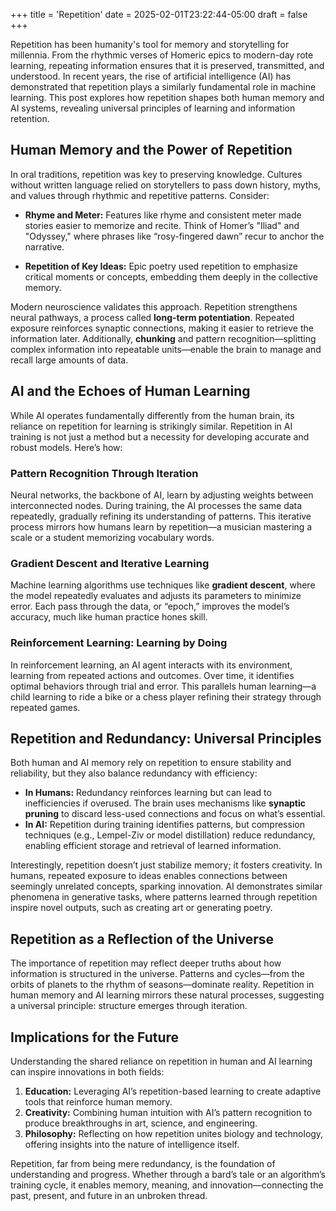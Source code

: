 +++
title = 'Repetition'
date = 2025-02-01T23:22:44-05:00
draft = false
+++


Repetition has been humanity's tool for memory and storytelling for millennia. From the rhythmic verses of Homeric epics to modern-day rote learning, repeating information ensures that it is preserved, transmitted, and understood. In recent years, the rise of artificial intelligence (AI) has demonstrated that repetition plays a similarly fundamental role in machine learning. This post explores how repetition shapes both human memory and AI systems, revealing universal principles of learning and information retention.

## **Human Memory and the Power of Repetition**

In oral traditions, repetition was key to preserving knowledge. Cultures without written language relied on storytellers to pass down history, myths, and values through rhythmic and repetitive patterns. Consider:

- **Rhyme and Meter:** Features like rhyme and consistent meter made stories easier to memorize and recite. Think of Homer’s "Iliad" and "Odyssey," where phrases like “rosy-fingered dawn” recur to anchor the narrative.

- **Repetition of Key Ideas:** Epic poetry used repetition to emphasize critical moments or concepts, embedding them deeply in the collective memory.

Modern neuroscience validates this approach. Repetition strengthens neural pathways, a process called **long-term potentiation**. Repeated exposure reinforces synaptic connections, making it easier to retrieve the information later. Additionally, **chunking** and pattern recognition—splitting complex information into repeatable units—enable the brain to manage and recall large amounts of data.

## **AI and the Echoes of Human Learning**

While AI operates fundamentally differently from the human brain, its reliance on repetition for learning is strikingly similar. Repetition in AI training is not just a method but a necessity for developing accurate and robust models. Here’s how:

### **Pattern Recognition Through Iteration**

Neural networks, the backbone of AI, learn by adjusting weights between interconnected nodes. During training, the AI processes the same data repeatedly, gradually refining its understanding of patterns. This iterative process mirrors how humans learn by repetition—a musician mastering a scale or a student memorizing vocabulary words.

### **Gradient Descent and Iterative Learning**

Machine learning algorithms use techniques like **gradient descent**, where the model repeatedly evaluates and adjusts its parameters to minimize error. Each pass through the data, or “epoch,” improves the model’s accuracy, much like human practice hones skill.

### **Reinforcement Learning: Learning by Doing**

In reinforcement learning, an AI agent interacts with its environment, learning from repeated actions and outcomes. Over time, it identifies optimal behaviors through trial and error. This parallels human learning—a child learning to ride a bike or a chess player refining their strategy through repeated games.

## **Repetition and Redundancy: Universal Principles**

Both human and AI memory rely on repetition to ensure stability and reliability, but they also balance redundancy with efficiency:

- **In Humans:** Redundancy reinforces learning but can lead to inefficiencies if overused. The brain uses mechanisms like **synaptic pruning** to discard less-used connections and focus on what’s essential.
- **In AI:** Repetition during training identifies patterns, but compression techniques (e.g., Lempel-Ziv or model distillation) reduce redundancy, enabling efficient storage and retrieval of learned information.

Interestingly, repetition doesn’t just stabilize memory; it fosters creativity. In humans, repeated exposure to ideas enables connections between seemingly unrelated concepts, sparking innovation. AI demonstrates similar phenomena in generative tasks, where patterns learned through repetition inspire novel outputs, such as creating art or generating poetry.

## **Repetition as a Reflection of the Universe**

The importance of repetition may reflect deeper truths about how information is structured in the universe. Patterns and cycles—from the orbits of planets to the rhythm of seasons—dominate reality. Repetition in human memory and AI learning mirrors these natural processes, suggesting a universal principle: structure emerges through iteration.

## **Implications for the Future**

Understanding the shared reliance on repetition in human and AI learning can inspire innovations in both fields:

1. **Education:** Leveraging AI’s repetition-based learning to create adaptive tools that reinforce human memory.
2. **Creativity:** Combining human intuition with AI’s pattern recognition to produce breakthroughs in art, science, and engineering.
3. **Philosophy:** Reflecting on how repetition unites biology and technology, offering insights into the nature of intelligence itself.

Repetition, far from being mere redundancy, is the foundation of understanding and progress. Whether through a bard’s tale or an algorithm’s training cycle, it enables memory, meaning, and innovation—connecting the past, present, and future in an unbroken thread.


